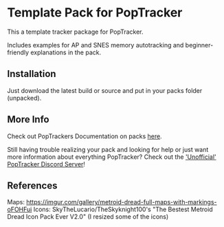 # Template Pack for PopTracker

This a template tracker package for PopTracker.

Includes examples for AP and SNES memory autotracking and beginner-friendly explanations in the pack.

## Installation

Just download the latest build or source and put in your packs folder (unpacked).

## More Info

Check out PopTrackers Documentation on
packs [here](https://github.com/black-sliver/PopTracker/blob/master/doc/PACKS.md).

Still having trouble realizing your pack and looking for help or just want more information about everything PopTracker? Check out the ['Unofficial' PopTracker Discord Server](https://discord.com/invite/gwThqMCPgK)!

## References
Maps: https://imgur.com/gallery/metroid-dread-full-maps-with-markings-oFOHFui
Icons: SkyTheLucario/TheSkyknight100's "The Bestest Metroid Dread Icon Pack Ever V2.0" (I resized some of the icons)



